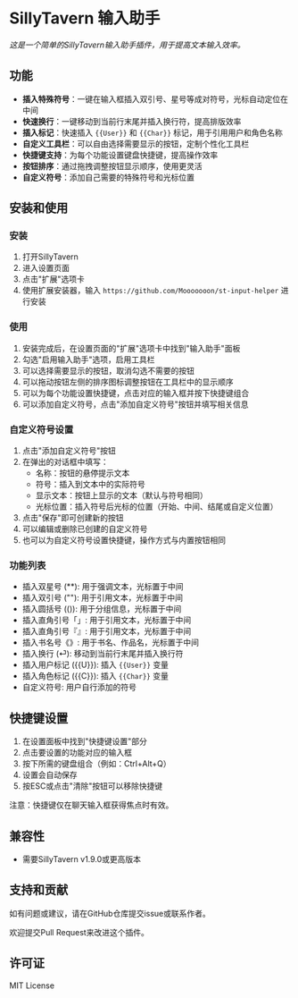 # SillyTavern 输入助手

*这是一个简单的SillyTavern输入助手插件，用于提高文本输入效率。*

## 功能

* **插入特殊符号**：一键在输入框插入双引号、星号等成对符号，光标自动定位在中间
* **快速换行**：一键移动到当前行末尾并插入换行符，提高排版效率
* **插入标记**：快速插入 `{{User}}` 和 `{{Char}}` 标记，用于引用用户和角色名称
* **自定义工具栏**：可以自由选择需要显示的按钮，定制个性化工具栏
* **快捷键支持**：为每个功能设置键盘快捷键，提高操作效率
* **按钮排序**：通过拖拽调整按钮显示顺序，使用更灵活
* **自定义符号**：添加自己需要的特殊符号和光标位置

## 安装和使用

### 安装

1. 打开SillyTavern
2. 进入设置页面
3. 点击"扩展"选项卡
4. 使用扩展安装器，输入 `https://github.com/Mooooooon/st-input-helper` 进行安装

### 使用

1. 安装完成后，在设置页面的"扩展"选项卡中找到"输入助手"面板
2. 勾选"启用输入助手"选项，启用工具栏
3. 可以选择需要显示的按钮，取消勾选不需要的按钮
4. 可以拖动按钮左侧的排序图标调整按钮在工具栏中的显示顺序
5. 可以为每个功能设置快捷键，点击对应的输入框并按下快捷键组合
6. 可以添加自定义符号，点击"添加自定义符号"按钮并填写相关信息

### 自定义符号设置

1. 点击"添加自定义符号"按钮
2. 在弹出的对话框中填写：
   - 名称：按钮的悬停提示文本
   - 符号：插入到文本中的实际符号
   - 显示文本：按钮上显示的文本（默认与符号相同）
   - 光标位置：插入符号后光标的位置（开始、中间、结尾或自定义位置）
3. 点击"保存"即可创建新的按钮
4. 可以编辑或删除已创建的自定义符号
5. 也可以为自定义符号设置快捷键，操作方式与内置按钮相同

### 功能列表

- 插入双星号 (**): 用于强调文本，光标置于中间
- 插入双引号 (""): 用于引用文本，光标置于中间
- 插入圆括号 (()): 用于分组信息，光标置于中间
- 插入直角引号「」: 用于引用文本，光标置于中间
- 插入直角引号『』: 用于引用文本，光标置于中间
- 插入书名号《》: 用于书名、作品名，光标置于中间
- 插入换行 (⏎): 移动到当前行末尾并插入换行符
- 插入用户标记 ({{U}}): 插入 `{{User}}` 变量
- 插入角色标记 ({{C}}): 插入 `{{Char}}` 变量
- 自定义符号: 用户自行添加的符号

## 快捷键设置

1. 在设置面板中找到"快捷键设置"部分
2. 点击要设置的功能对应的输入框
3. 按下所需的键盘组合（例如：Ctrl+Alt+Q）
4. 设置会自动保存
5. 按ESC或点击"清除"按钮可以移除快捷键

注意：快捷键仅在聊天输入框获得焦点时有效。

## 兼容性

* 需要SillyTavern v1.9.0或更高版本

## 支持和贡献

如有问题或建议，请在GitHub仓库提交issue或联系作者。

欢迎提交Pull Request来改进这个插件。

## 许可证

MIT License
